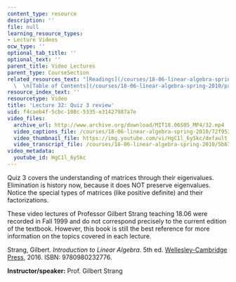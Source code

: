 ```yaml
---
content_type: resource
description: ''
file: null
learning_resource_types:
- Lecture Videos
ocw_type: ''
optional_tab_title: ''
optional_text: ''
parent_title: Video Lectures
parent_type: CourseSection
related_resources_text: "[Readings](/courses/18-06-linear-algebra-spring-2010/pages/readings)\
  \  \n[Table of Contents](/courses/18-06-linear-algebra-spring-2010/pages/readings#Table_of_Contents)"
resource_index_text: ''
resourcetype: Video
title: 'Lecture 32: Quiz 3 review'
uid: f4caeb4f-5cbc-108c-5335-e31427987a7e
video_files:
  archive_url: http://www.archive.org/download/MIT18.06S05_MP4/32.mp4
  video_captions_file: /courses/18-06-linear-algebra-spring-2010/72f95321fb8751da9b131488417f2693_HgC1l_6ySkc.vtt
  video_thumbnail_file: https://img.youtube.com/vi/HgC1l_6ySkc/default.jpg
  video_transcript_file: /courses/18-06-linear-algebra-spring-2010/5b675f448f72e8c01d2d0a1ed62b98df_HgC1l_6ySkc.pdf
video_metadata:
  youtube_id: HgC1l_6ySkc
---
```


Quiz 3 covers the understanding of matrices through their eigenvalues. Elimination is history now, because it does NOT preserve eigenvalues. Notice the special types of matrices (like positive definite) and their factorizations.

These video lectures of Professor Gilbert Strang teaching 18.06 were recorded in Fall 1999 and do not correspond precisely to the current edition of the textbook. However, this book is still the best reference for more information on the topics covered in each lecture.

Strang, Gilbert. _Introduction to Linear Algebra_. 5th ed. [Wellesley-Cambridge Press](http://www.wellesleycambridge.com/), 2016. ISBN: 9780980232776.

**Instructor/speaker:** Prof. Gilbert Strang